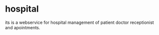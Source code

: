 # hospital
its  is a webservice for hospital management of patient  doctor receptionist and apointments. 
